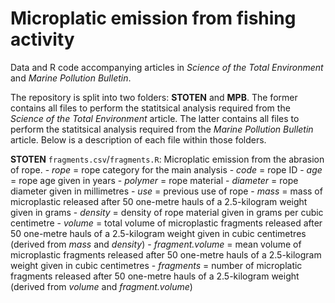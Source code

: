 # Microplatic emission from fishing activity
Data and R code accompanying articles in *Science of the Total Environment* and *Marine Pollution Bulletin*.

The repository is split into two folders: **STOTEN** and **MPB**. The former contains all files to perform the statitsical analysis required from the *Science of the Total Environment* article. The latter contains all files to perform the statitsical analysis required from the *Marine Pollution Bulletin* article. Below is a description of each file within those folders.

**STOTEN**
`fragments.csv`/`fragments.R`: Microplatic emission from the abrasion of rope.
    - *rope* = rope category for the main analysis
    - *code* = rope ID
    - *age* = rope age given in years
    - *polymer* = rope material
    - *diameter* = rope diameter given in millimetres
    - *use* = previous use of rope
    - *mass* = mass of microplastic released after 50 one-metre hauls of a 2.5-kilogram weight given in grams
    - *density* = density of rope material given in grams per cubic centimetre
    - *volume* = total volume of microplastic fragments released after 50 one-metre hauls of a 2.5-kilogram weight given in cubic centimetres (derived from *mass* and *density*)
    - *fragment.volume* = mean volume of microplastic fragments released after 50 one-metre hauls of a 2.5-kilogram weight given in cubic centimetres
    - *fragments* = number of microplatic fragments released after 50 one-metre hauls of a 2.5-kilogram weight (derived from *volume* and *fragment.volume*)
